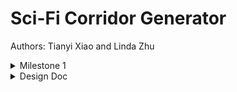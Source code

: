 # Sci-Fi Corridor Generator
Authors: Tianyi Xiao and Linda Zhu

<details>
  <summary> Milestone 1 </summary>
The main highlight of our project is to generate a corridor scene solely based on an input curve, and the user can customize/ edit the curve nodes to update the map dynamically. So our first task was to tackle the gridification of a 3D curve and project that into a 2D map. 
  - Figure out where the convex and concave corners are on the map to apply appropriate corner geometry (Houdini - Linda).
  - Link Houdini asset output to a Unity scene using the plugin Houdini Engine for Unity (Unity - Linda).
  - Figure out where to place the walls, ceiling tiles and floor tiles (start off with some default prefabs) (Houdini + Unity - Linda).
</details>

<details>
  <summary> Design Doc </summary>

### Introduction
- We are interested in creating a procedural generator of Sci-Fi game levels to assist artists with faster authoring of stylized scenes.
- We want to utilize various procedural graphics knowledge we learned from this class, e.g. shape grammars, and explore integrating popular 3D tools into one content authoring workflow.

### Goals
- Create a corridor system as a game level map that connects interior spaces given an input curve.
- The level assets such as panels, doors and decorations will be created in a procedural way using Houdini and then ported into Unity. 
- Assemble the final sci-fi level scene in Unity.
- Stretch goal: make the scene interactable with the player.

### Inspiration/reference:
- Inspired by many popular Sci-Fi movies and games, such as Cyberpunk 2077, Halo and Blade Runner, we want to implement a Sci-Fi style level.

![](img/cyberpunk2077.webp) | [Cyberpunk 2077 Art Style](https://www.engadget.com/cyberpunk-2077-review-170013962.html)
---|---
![](/img/halo.jpg) | [Halo 4 Environment Art](https://polycount.com/discussion/159954/the-environment-art-of-halo-4)
![](/img/bladeRunner.jpg) | [Blade Runner Environment Art](https://polycount.com/discussion/193588/blade-runner-2049-memory-lab-environment-art-dump)
![](/img/circuit.png) | [Sci-Fi Circuit Board](https://youtu.be/X7T1NMm5fXw?si=8gHXMNfyAoAtDx7M)
![](/img/scifiLevel.png) | [Sci-Fi Scene in Unreal Engine](https://cubebrush.co/blog/the-making-of-a-sci-fi-corridor-ue4-scene-breakdown)

### Specification:
- Generate the basic structures (corridor map, walls, floor and ceilling) of a game level in Houdini. Integrate these assets into Unity scene.
- Create objects (box, chair, etc.) procedurally for level decoration.
- Create textures for scenes.
- Paint/Populate our levels with textures and objects procedurally.
- Implement some render features to for better visual effect, such as SSAO.
- Make the level interactable.

### Techniques:

- Houdini VEX scripting and node networks.
- Procedural modelling using shape grammars and possibly L-systems.

- Will rely heavily on the references below:
  - We found a helpful [tutorial](https://www.sidefx.com/tutorials/sci-fi-level-builder/), which we believe could be good guidance for us.
  - This article talks about procedural modelling of a [sci-fi cylinder tunnel](https://polycount.com/discussion/101306/breakdown-of-scifi-cylinder-tunnel).
  - [Similar sci-fi scene assembled in UE4](https://cubebrush.co/blog/the-making-of-a-sci-fi-corridor-ue4-scene-breakdown)

### Design:
Orange cells are Houdini stages, green cells are Substance Designer/Painter stages and the blue cell is in Unity. We didn't include the stretch goals in the chart, except the procedural modelling of decoration objects, because we want to ensure the completion of the main project.

![](/img/Design%20Doc%20Diagram%20.jpg)

### Timeline:

- Week 1 (milestone 1) [due 11/15]:
  - [x] Build a corridor map given an input curve that connects grids when the curve overlaps (Houdini - Tianyi). 
  - [x] Figure out where the convex and concave corners are on the map to apply appropriate corner geometry (Houdini - Linda).
  - [x] Link Houdini asset output to a Unity scene using the plugin Houdini Engine for Unity (Unity - Linda).

- Week 2:
  - [x] Figure out where to place the walls, ceiling tiles and floor tiles (start off with some default prefabs) (Houdini + Unity - Linda).
  - [ ] Start digital assets generation using procedural modelling: doors and wall panels (Houdini - Tianyi).
  - [ ] Populate the scene with realistic lighting and other shading effects (Unity - Tianyi). 

- Week 3 (milestone 2) [due 11/27]:
  - [ ] Collect/ Create more textures (Online + Substance Designer - Tianyi).
  - [ ] Instead of using the same wall/floor/ceiling tiles everywhere, place procedurally generated digital assets with different sizes in the scene (Houdini - Linda).
  - [ ] Create more props and room objects, e.g. toolbox, machine, etc., for the scene (Houdini - Linda). 

- Week 4 (final) [due 12/5]:
  - [ ] Figure out where to procedurally place the props in the scene, e.g. around the corner or at the end of the corridor (Houdini - Linda). 
  - [ ] Decorate the scene by placing props and add other post-processing effects (Unity - Tianyi).
  - [ ] Do more testing and fix bugs (Both).
  - [ ] Create final renders to showcase and complete README (Both).

</details>